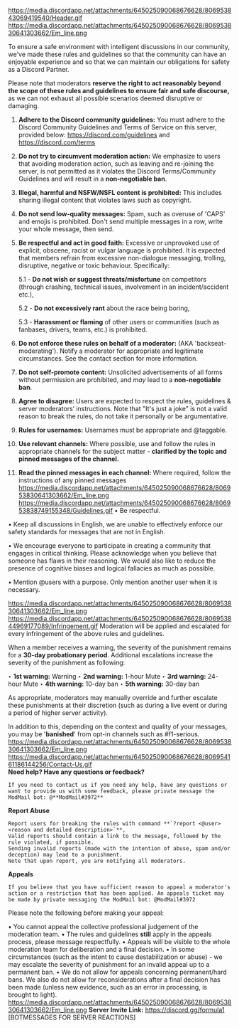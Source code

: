 https://media.discordapp.net/attachments/645025090068676628/806953843069419540/Header.gif
https://media.discordapp.net/attachments/645025090068676628/806953830641303662/Em_line.png

To ensure a safe environment with intelligent discussions in our community, we've made these rules and guidelines so that the community can have an enjoyable experience and so that we can maintain our obligations for safety as a Discord Partner.

Please note that moderators **reserve the right to act reasonably beyond the scope of these rules and guidelines to ensure fair and safe discourse,** as we can not exhaust all possible scenarios deemed disruptive or damaging.

1. **Adhere to the Discord community guidelines:** You must adhere to the Discord Community Guidelines and Terms of Service on this server, provided below:
<https://discord.com/guidelines> and <https://discord.com/terms>

2. **Do not try to circumvent moderation action:** We emphasize to users that avoiding moderation action, such as leaving and re-joining the server, is not permitted as it violates the Discord Terms/Community Guidelines and will result in a **non-negotiable ban**.

3. **Illegal, harmful and NSFW/NSFL content is prohibited:** This includes sharing illegal content that violates laws such as copyright.

4. **Do not send low-quality messages:** Spam, such as overuse of 'CAPS' and emojis is prohibited. Don't send multiple messages in a row, write your whole message, then send.

5. **Be respectful and act in good faith:** Excessive or unprovoked use of explicit, obscene, racist or vulgar language is prohibited. It is expected that members refrain from excessive non-dialogue messaging, trolling, disruptive, negative or toxic behaviour. Specifically:

    5.1 - **Do not wish or suggest threats/misfortune** on competitors (through crashing, technical issues, involvement in an incident/accident etc.),

    5.2 - **Do not excessively rant** about the race being boring,

    5.3 - **Harassment or flaming** of other users or communities (such as fanbases, drivers, teams, etc.) is prohibited.

6. **Do not enforce these rules on behalf of a moderator:** (AKA 'backseat-moderating'). Notify a moderator for appropriate and legitimate circumstances. See the contact section for more information.

7. **Do not self-promote content:** Unsolicited advertisements of all forms without permission are prohibited, and *may* lead to a **non-negotiable ban**.

8. **Agree to disagree:** Users are expected to respect the rules, guidelines & server moderators’ instructions. Note that "It's just a joke" is not a valid reason to break the rules, do not take it personally or be argumentative.

9. **Rules for usernames:** Usernames must be appropriate and @taggable.

10. **Use relevant channels:** Where possible, use and follow the rules in appropriate channels for the subject matter - **clarified by the topic and pinned messages of the channel.**

11. **Read the pinned messages in each channel:** Where required, follow the instructions of any pinned messages
https://media.discordapp.net/attachments/645025090068676628/806953830641303662/Em_line.png
https://media.discordapp.net/attachments/645025090068676628/806953838749155348/Guidelines.gif
• Be respectful.

• Keep all discussions in English, we are unable to effectively enforce our safety standards for messages that are not in English.

• We encourage everyone to participate in creating a community that engages in critical thinking. Please acknowledge when you believe that someone has flaws in their reasoning. We would also like to reduce the presence of cognitive biases and logical fallacies as much as possible.

• Mention @users with a purpose. Only mention another user when it is necessary.

https://media.discordapp.net/attachments/645025090068676628/806953830641303662/Em_line.png
https://media.discordapp.net/attachments/645025090068676628/806953844969177089/Infringement.gif
Moderation will be applied and escalated for every infringement of the above rules and guidelines.

When a member receives a warning, the severity of the punishment remains for a __**30-day** probationary period__. Additional escalations increase the severity of the punishment as following:

‣ **1st warning:**       Warning
‣ **2nd warning:**       1-hour Mute
‣ **3rd warning:**       24-hour Mute
‣ **4th warning:**      10-day ban
‣ **5th warning:**       30-day ban

As appropriate, moderators may manually override and further escalate these punishments at their discretion (such as during a live event or during a period of higher server activity).

In addition to this, depending on the context and quality of your messages, you may be '**banished**' from opt-in channels such as #f1-serious.
https://media.discordapp.net/attachments/645025090068676628/806953830641303662/Em_line.png
https://media.discordapp.net/attachments/645025090068676628/806954161186144256/Contact-Us.gif  
**Need help? Have any questions or feedback?**

    If you need to contact us if you need any help, have any questions or want to provide us with some feedback, please private message the ModMail bot: @**ModMail#3972**

**Report Abuse**

    Report users for breaking the rules with command **`?report <@user> <reason and detailed description>`**,
    Valid reports should contain a link to the message, followed by the rule violated, if possible.
    Sending invalid reports (made with the intention of abuse, spam and/or deception) may lead to a punishment.
    Note that upon report, you are notifying all moderators.

**Appeals**

    If you believe that you have sufficient reason to appeal a moderator's action or a restriction that has been applied. An appeals ticket may be made by private messaging the ModMail bot: @ModMail#3972

Please note the following before making your appeal:

• You cannot appeal the collective professional judgement of the moderation team.
• The rules and guidelines **still** apply in the appeals process, please message respectfully.
• Appeals will be visible to the whole moderation team for deliberation and a final decision.
• In some circumstances (such as the intent to cause destabilization or abuse) - we may escalate the severity of punishment for an invalid appeal up to a permanent ban.
• We do not allow for appeals concerning permanent/hard bans. We also do not allow for reconsiderations after a final decision has been made (unless new evidence, such as an error in processing, is brought to light).
https://media.discordapp.net/attachments/645025090068676628/806953830641303662/Em_line.png
**Server Invite Link:** https://discord.gg/formula1
[BOTMESSAGES FOR SERVER REACTIONS]
